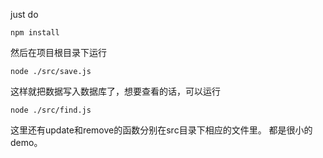 just do 
```
npm install
```
然后在项目根目录下运行
```
node ./src/save.js
```
这样就把数据写入数据库了，想要查看的话，可以运行
```
node ./src/find.js
```
这里还有update和remove的函数分别在src目录下相应的文件里。
都是很小的demo。